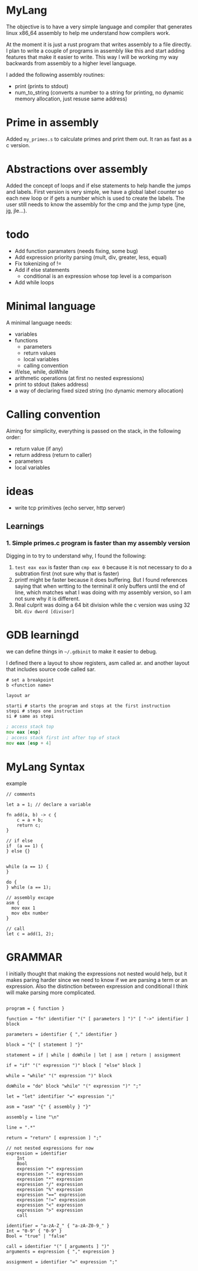 
# MyLang

The objective is to have a very simple language and compiler that generates linux x86_64 assembly to help me
understand how compilers work.


At the moment it is just a rust program that writes assembly to a file directly.
I plan to write a couple of programs in assembly like this and start adding features that make it easier to write.
This way I will be working my way backwards from assembly to a higher level language.


I added the following assembly routines:
- print (prints to stdout)
- num_to_string (converts a number to a string for printing, no dynamic memory allocation, just resuse same address)

# Prime in assembly

Added `my_primes.s` to calculate primes and print them out. It ran as fast as a c version.

# Abstractions over assembly

Added the concept of loops and if else statements to help handle the jumps and labels.
First version is very simple, we have a global label counter so each new loop or if gets a number
which is used to create the labels.
The user still needs to know the assembly for the cmp and the jump type (jne, jg, jle...).

# todo
- Add function paramaters (needs fixing, some bug)
- Add expression priority parsing (mult, div, greater, less, equal)
- Fix tokenizing of !=
- Add if else statements
	- conditional is an expression whose top level is a comparison	
- Add while loops


# Minimal language

A minimal language needs:
- variables
- functions
	- parameters
	- return values
	- local variables
	- calling convention
- if/else, while, doWhile
- arithmetic operations (at first no nested expressions)
- print to stdout (takes address)
- a way of declaring fixed sized string (no dynamic memory allocation)

# Calling convention

Aiming for simplicity, everything is passed on the stack, in the following order:
- return value  (if any)
- return address (return to caller)
- parameters
- local variables


# ideas
- write tcp primitives (echo server, http server)

## Learnings

### 1. Simple primes.c program is faster than my assembly version

Digging in to try to understand why, I found the following:


1. `test eax eax` is faster than `cmp eax 0` because it is not necessary to do a subtration first (not sure why that is faster)
2. printf might be faster because it does buffering.
	But I found references saying that when wrtting to the terminal it only buffers until the end of line, which matches what I was doing with my assembly version, so I am not sure why it is different.
3. Real culprit was doing a 64 bit division while the c version was using 32 bit. `div dword [divisor]`


# GDB learningd

we can define things in `~/.gdbinit` to make it easier to debug.

I defined there a layout to show registers, asm called ar.
and another layout that includes source code called sar.

```gdb
# set a breakpoint
b <function name>

layout ar

starti # starts the program and stops at the first instruction
stepi # steps one instruction
si # same as stepi
```

```asm
; access stack top
mov eax [esp]
; access stack first int after top of stack
mov eax [esp + 4]
```


# MyLang Syntax

example

```
// comments

let a = 1; // declare a variable

fn add(a, b) -> c {
	c = a + b;
	return c;
}

// if else
if  (a == 1) {
} else {}


while (a == 1) {
}

do {
} while (a == 1);

// assembly excape
asm {
  mov eax 1
  mov ebx number
}

// call
let c = add(1, 2);
```

# GRAMMAR

I initially thought that making the expressions not nested would help, but it makes paring
harder since we need to know if we are parsing a term or an expression. Also
the distinction between expression and conditional I think will make parsing more complicated.

```

program = { function }

function = "fn" identifier "(" [ parameters ] ")" [ "->" identifier ] block

parameters = identifier { "," identifier } 

block = "{" [ statement ] "}"

statement = if | while | doWhile | let | asm | return | assignment

if = "if" "(" expression ")" block [ "else" block ]

while = "while" "(" expression ")" block

doWhile = "do" block "while" "(" expression ")" ";"

let = "let" identifier "=" expression ";"

asm = "asm" "{" { assembly } "}"

assembly = line "\n"

line = ".*"

return = "return" [ expression ] ";"

// not nested expressions for now
expression = identifier	
	Int	
	Bool
	expression "+" expression
	expression "-" expression
	expression "*" expression
	expression "/" expression
	expression "%" expression
	expression "==" expression
	expression "!=" expression
	expression "<" expression
	expression ">" expression
	call

identifier = "a-zA-Z_" { "a-zA-Z0-9_" }
Int = "0-9" { "0-9" }
Bool = "true" | "false"

call = identifier "(" [ arguments ] ")"
arguments = expression { "," expression }

assignment = identifier "=" expression ";"
```

